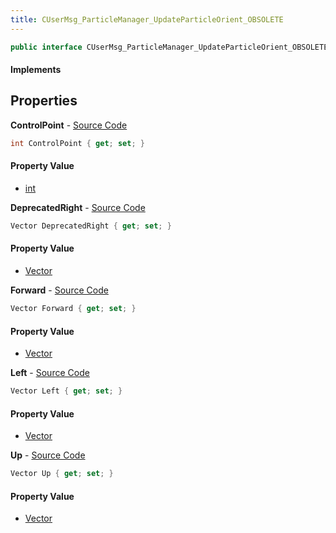 ```yaml
---
title: CUserMsg_ParticleManager_UpdateParticleOrient_OBSOLETE
---
```


```csharp
public interface CUserMsg_ParticleManager_UpdateParticleOrient_OBSOLETE : ITypedProtobuf<CUserMsg_ParticleManager_UpdateParticleOrient_OBSOLETE>, INativeHandle
```

#### Implements

## Properties

**ControlPoint** - [Source Code](https://github.com/swiftly-solution/swiftlys2/blob/master/managed/src/SwiftlyS2.Generated/Protobufs/Interfaces/CUserMsg_ParticleManager_UpdateParticleOrient_OBSOLETE.cs#L13)

```csharp
int ControlPoint { get; set; }
```

#### Property Value

- [int](https://learn.microsoft.com/dotnet/api/system.int32)

**DeprecatedRight** - [Source Code](https://github.com/swiftly-solution/swiftlys2/blob/master/managed/src/SwiftlyS2.Generated/Protobufs/Interfaces/CUserMsg_ParticleManager_UpdateParticleOrient_OBSOLETE.cs#L19)

```csharp
Vector DeprecatedRight { get; set; }
```

#### Property Value

- [Vector](/docs/api/shared/natives/vector)

**Forward** - [Source Code](https://github.com/swiftly-solution/swiftlys2/blob/master/managed/src/SwiftlyS2.Generated/Protobufs/Interfaces/CUserMsg_ParticleManager_UpdateParticleOrient_OBSOLETE.cs#L16)

```csharp
Vector Forward { get; set; }
```

#### Property Value

- [Vector](/docs/api/shared/natives/vector)

**Left** - [Source Code](https://github.com/swiftly-solution/swiftlys2/blob/master/managed/src/SwiftlyS2.Generated/Protobufs/Interfaces/CUserMsg_ParticleManager_UpdateParticleOrient_OBSOLETE.cs#L25)

```csharp
Vector Left { get; set; }
```

#### Property Value

- [Vector](/docs/api/shared/natives/vector)

**Up** - [Source Code](https://github.com/swiftly-solution/swiftlys2/blob/master/managed/src/SwiftlyS2.Generated/Protobufs/Interfaces/CUserMsg_ParticleManager_UpdateParticleOrient_OBSOLETE.cs#L22)

```csharp
Vector Up { get; set; }
```

#### Property Value

- [Vector](/docs/api/shared/natives/vector)

